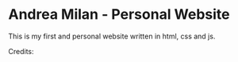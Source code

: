 # Andrea Milan - Personal Website
This is my first and personal website written in html, css and js.

Credits:
